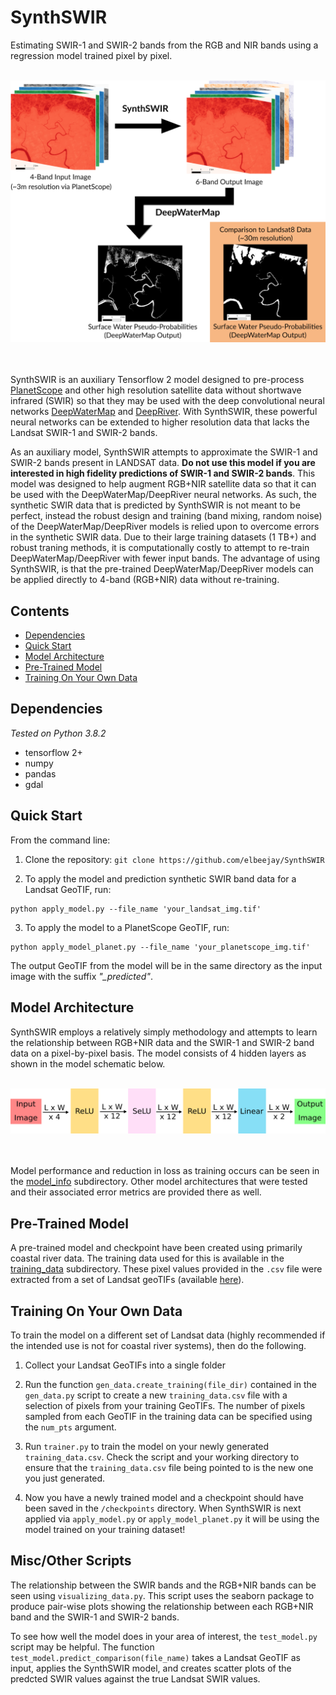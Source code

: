 # SynthSWIR
Estimating SWIR-1 and SWIR-2 bands from the RGB and NIR bands using a regression model trained pixel by pixel.
<br/><br/>

<p align="center">
<img src="https://github.com/elbeejay/SynthSWIR/blob/master/model_info/WorkFlow.png" alt="SynthSWIR Workflow" width="750"/>
</p>

<br/><br/>
SynthSWIR is an auxiliary Tensorflow 2 model designed to pre-process [PlanetScope](https://www.planet.com/) and other high resolution satellite data without shortwave infrared (SWIR) so that they may be used with the deep convolutional neural networks [DeepWaterMap](https://github.com/isikdogan/deepwatermap) and [DeepRiver](https://github.com/isikdogan/deepriver). With SynthSWIR, these powerful neural networks can be extended to higher resolution data that lacks the Landsat SWIR-1 and SWIR-2 bands.

As an auxiliary model, SynthSWIR attempts to approximate the SWIR-1 and SWIR-2 bands present in LANDSAT data. **Do not use this model if you are interested in high fidelity predictions of SWIR-1 and SWIR-2 bands**. This model was designed to help augment RGB+NIR satellite data so that it can be used with the DeepWaterMap/DeepRiver neural networks. As such, the synthetic SWIR data that is predicted by SynthSWIR is not meant to be perfect, instead the robust design and training (band mixing, random noise) of the DeepWaterMap/DeepRiver models is relied upon to overcome errors in the synthetic SWIR data. Due to their large training datasets (1 TB+) and robust traning methods, it is computationally costly to attempt to re-train DeepWaterMap/DeepRiver with fewer input bands. The advantage of using SynthSWIR, is that the pre-trained DeepWaterMap/DeepRiver models can be applied directly to 4-band (RGB+NIR) data without re-training.

## Contents
  - [Dependencies](#dependencies)
  - [Quick Start](#quick-start)
  - [Model Architecture](#model-architecture)
  - [Pre-Trained Model](#pre-trained-model)
  - [Training On Your Own Data](#training-on-your-own-data)

## Dependencies
*Tested on Python 3.8.2*
  - tensorflow 2+
  - numpy
  - pandas
  - gdal

## Quick Start
From the command line:

  1. Clone the repository: `git clone https://github.com/elbeejay/SynthSWIR`

  2. To apply the model and prediction synthetic SWIR band data for a Landsat GeoTIF, run:
  ```
  python apply_model.py --file_name 'your_landsat_img.tif'
  ```

  3. To apply the model to a PlanetScope GeoTIF, run:
  ```
  python apply_model_planet.py --file_name 'your_planetscope_img.tif'
  ```

The output GeoTIF from the model will be in the same directory as the input image with the suffix *"_predicted"*. 

## Model Architecture
SynthSWIR employs a relatively simply methodology and attempts to learn the relationship between RGB+NIR data and the SWIR-1 and SWIR-2 band data on a pixel-by-pixel basis. The model consists of 4 hidden layers as shown in the model schematic below.
<br/><br/>

<p align="center">
<img src="https://github.com/elbeejay/SynthSWIR/blob/master/model_info/ModelSchematic.png" alt="Model Schematic" width="750"/>
</p>

<br/><br/>
Model performance and reduction in loss as training occurs can be seen in the [model_info](model_info) subdirectory. Other model architectures that were tested and their associated error metrics are provided there as well.

## Pre-Trained Model
A pre-trained model and checkpoint have been created using primarily coastal river data. The training data used for this is available in the [training_data](training_data) subdirectory. These pixel values provided in the `.csv` file were extracted from a set of Landsat geoTIFs (available [here](https://utexas.box.com/s/t67iptubwdpvyims0afutiipv8qqrqg5)).

## Training On Your Own Data
To train the model on a different set of Landsat data (highly recommended if the intended use is not for coastal river systems), then do the following.

  1. Collect your Landsat GeoTIFs into a single folder 

  2. Run the function `gen_data.create_training(file_dir)` contained in the `gen_data.py` script to create a new `training_data.csv` file with a selection of pixels from your training GeoTIFs. The number of pixels sampled from each GeoTIF in the training data can be specified using the `num_pts` argument. 

  3. Run `trainer.py` to train the model on your newly generated `training_data.csv`. Check the script and your working directory to ensure that the `training_data.csv` file being pointed to is the new one you just generated.

  4. Now you have a newly trained model and a checkpoint should have been saved in the `/checkpoints` directory. When SynthSWIR is next applied via `apply_model.py` or `apply_model_planet.py` it will be using the model trained on your training dataset!

## Misc/Other Scripts
The relationship between the SWIR bands and the RGB+NIR bands can be seen using `visualizing_data.py`. This script uses the seaborn package to produce pair-wise plots showing the relationship between each RGB+NIR band and the SWIR-1 and SWIR-2 bands. 

To see how well the model does in your area of interest, the `test_model.py` script may be helpful. The function `test_model.predict_comparison(file_name)` takes a Landsat GeoTIF as input, applies the SynthSWIR model, and creates scatter plots of the predcted SWIR values against the true Landsat SWIR values.
